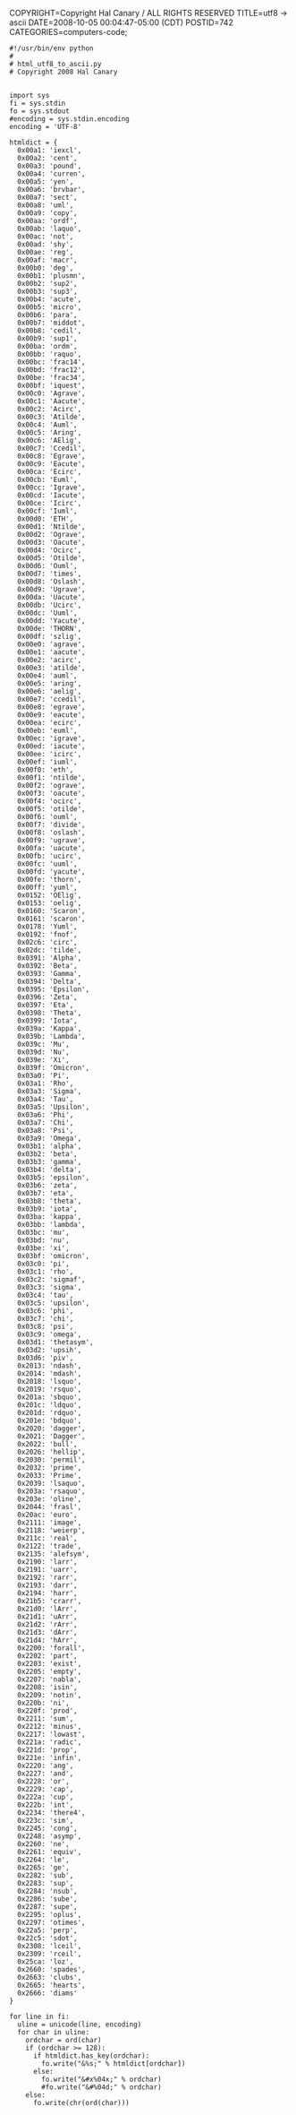COPYRIGHT=Copyright Hal Canary / ALL RIGHTS RESERVED
TITLE=utf8 -> ascii
DATE=2008-10-05 00:04:47-05:00 (CDT)
POSTID=742
CATEGORIES=computers-code;

    #!/usr/bin/env python
    #
    # html_utf8_to_ascii.py
    # Copyright 2008 Hal Canary
    
    
    import sys
    fi = sys.stdin
    fo = sys.stdout
    #encoding = sys.stdin.encoding
    encoding = 'UTF-8'
    
    htmldict = {
      0x00a1: 'iexcl',
      0x00a2: 'cent',
      0x00a3: 'pound',
      0x00a4: 'curren',
      0x00a5: 'yen',
      0x00a6: 'brvbar',
      0x00a7: 'sect',
      0x00a8: 'uml',
      0x00a9: 'copy',
      0x00aa: 'ordf',
      0x00ab: 'laquo',
      0x00ac: 'not',
      0x00ad: 'shy',
      0x00ae: 'reg',
      0x00af: 'macr',
      0x00b0: 'deg',
      0x00b1: 'plusmn',
      0x00b2: 'sup2',
      0x00b3: 'sup3',
      0x00b4: 'acute',
      0x00b5: 'micro',
      0x00b6: 'para',
      0x00b7: 'middot',
      0x00b8: 'cedil',
      0x00b9: 'sup1',
      0x00ba: 'ordm',
      0x00bb: 'raquo',
      0x00bc: 'frac14',
      0x00bd: 'frac12',
      0x00be: 'frac34',
      0x00bf: 'iquest',
      0x00c0: 'Agrave',
      0x00c1: 'Aacute',
      0x00c2: 'Acirc',
      0x00c3: 'Atilde',
      0x00c4: 'Auml',
      0x00c5: 'Aring',
      0x00c6: 'AElig',
      0x00c7: 'Ccedil',
      0x00c8: 'Egrave',
      0x00c9: 'Eacute',
      0x00ca: 'Ecirc',
      0x00cb: 'Euml',
      0x00cc: 'Igrave',
      0x00cd: 'Iacute',
      0x00ce: 'Icirc',
      0x00cf: 'Iuml',
      0x00d0: 'ETH',
      0x00d1: 'Ntilde',
      0x00d2: 'Ograve',
      0x00d3: 'Oacute',
      0x00d4: 'Ocirc',
      0x00d5: 'Otilde',
      0x00d6: 'Ouml',
      0x00d7: 'times',
      0x00d8: 'Oslash',
      0x00d9: 'Ugrave',
      0x00da: 'Uacute',
      0x00db: 'Ucirc',
      0x00dc: 'Uuml',
      0x00dd: 'Yacute',
      0x00de: 'THORN',
      0x00df: 'szlig',
      0x00e0: 'agrave',
      0x00e1: 'aacute',
      0x00e2: 'acirc',
      0x00e3: 'atilde',
      0x00e4: 'auml',
      0x00e5: 'aring',
      0x00e6: 'aelig',
      0x00e7: 'ccedil',
      0x00e8: 'egrave',
      0x00e9: 'eacute',
      0x00ea: 'ecirc',
      0x00eb: 'euml',
      0x00ec: 'igrave',
      0x00ed: 'iacute',
      0x00ee: 'icirc',
      0x00ef: 'iuml',
      0x00f0: 'eth',
      0x00f1: 'ntilde',
      0x00f2: 'ograve',
      0x00f3: 'oacute',
      0x00f4: 'ocirc',
      0x00f5: 'otilde',
      0x00f6: 'ouml',
      0x00f7: 'divide',
      0x00f8: 'oslash',
      0x00f9: 'ugrave',
      0x00fa: 'uacute',
      0x00fb: 'ucirc',
      0x00fc: 'uuml',
      0x00fd: 'yacute',
      0x00fe: 'thorn',
      0x00ff: 'yuml',
      0x0152: 'OElig',
      0x0153: 'oelig',
      0x0160: 'Scaron',
      0x0161: 'scaron',
      0x0178: 'Yuml',
      0x0192: 'fnof',
      0x02c6: 'circ',
      0x02dc: 'tilde',
      0x0391: 'Alpha',
      0x0392: 'Beta',
      0x0393: 'Gamma',
      0x0394: 'Delta',
      0x0395: 'Epsilon',
      0x0396: 'Zeta',
      0x0397: 'Eta',
      0x0398: 'Theta',
      0x0399: 'Iota',
      0x039a: 'Kappa',
      0x039b: 'Lambda',
      0x039c: 'Mu',
      0x039d: 'Nu',
      0x039e: 'Xi',
      0x039f: 'Omicron',
      0x03a0: 'Pi',
      0x03a1: 'Rho',
      0x03a3: 'Sigma',
      0x03a4: 'Tau',
      0x03a5: 'Upsilon',
      0x03a6: 'Phi',
      0x03a7: 'Chi',
      0x03a8: 'Psi',
      0x03a9: 'Omega',
      0x03b1: 'alpha',
      0x03b2: 'beta',
      0x03b3: 'gamma',
      0x03b4: 'delta',
      0x03b5: 'epsilon',
      0x03b6: 'zeta',
      0x03b7: 'eta',
      0x03b8: 'theta',
      0x03b9: 'iota',
      0x03ba: 'kappa',
      0x03bb: 'lambda',
      0x03bc: 'mu',
      0x03bd: 'nu',
      0x03be: 'xi',
      0x03bf: 'omicron',
      0x03c0: 'pi',
      0x03c1: 'rho',
      0x03c2: 'sigmaf',
      0x03c3: 'sigma',
      0x03c4: 'tau',
      0x03c5: 'upsilon',
      0x03c6: 'phi',
      0x03c7: 'chi',
      0x03c8: 'psi',
      0x03c9: 'omega',
      0x03d1: 'thetasym',
      0x03d2: 'upsih',
      0x03d6: 'piv',
      0x2013: 'ndash',
      0x2014: 'mdash',
      0x2018: 'lsquo',
      0x2019: 'rsquo',
      0x201a: 'sbquo',
      0x201c: 'ldquo',
      0x201d: 'rdquo',
      0x201e: 'bdquo',
      0x2020: 'dagger',
      0x2021: 'Dagger',
      0x2022: 'bull',
      0x2026: 'hellip',
      0x2030: 'permil',
      0x2032: 'prime',
      0x2033: 'Prime',
      0x2039: 'lsaquo',
      0x203a: 'rsaquo',
      0x203e: 'oline',
      0x2044: 'frasl',
      0x20ac: 'euro',
      0x2111: 'image',
      0x2118: 'weierp',
      0x211c: 'real',
      0x2122: 'trade',
      0x2135: 'alefsym',
      0x2190: 'larr',
      0x2191: 'uarr',
      0x2192: 'rarr',
      0x2193: 'darr',
      0x2194: 'harr',
      0x21b5: 'crarr',
      0x21d0: 'lArr',
      0x21d1: 'uArr',
      0x21d2: 'rArr',
      0x21d3: 'dArr',
      0x21d4: 'hArr',
      0x2200: 'forall',
      0x2202: 'part',
      0x2203: 'exist',
      0x2205: 'empty',
      0x2207: 'nabla',
      0x2208: 'isin',
      0x2209: 'notin',
      0x220b: 'ni',
      0x220f: 'prod',
      0x2211: 'sum',
      0x2212: 'minus',
      0x2217: 'lowast',
      0x221a: 'radic',
      0x221d: 'prop',
      0x221e: 'infin',
      0x2220: 'ang',
      0x2227: 'and',
      0x2228: 'or',
      0x2229: 'cap',
      0x222a: 'cup',
      0x222b: 'int',
      0x2234: 'there4',
      0x223c: 'sim',
      0x2245: 'cong',
      0x2248: 'asymp',
      0x2260: 'ne',
      0x2261: 'equiv',
      0x2264: 'le',
      0x2265: 'ge',
      0x2282: 'sub',
      0x2283: 'sup',
      0x2284: 'nsub',
      0x2286: 'sube',
      0x2287: 'supe',
      0x2295: 'oplus',
      0x2297: 'otimes',
      0x22a5: 'perp',
      0x22c5: 'sdot',
      0x2308: 'lceil',
      0x2309: 'rceil',
      0x25ca: 'loz',
      0x2660: 'spades',
      0x2663: 'clubs',
      0x2665: 'hearts',
      0x2666: 'diams'
    }
    
    for line in fi:
      uline = unicode(line, encoding)
      for char in uline:
        ordchar = ord(char)
        if (ordchar >= 128):
          if htmldict.has_key(ordchar):
            fo.write("&%s;" % htmldict[ordchar])
          else:
            fo.write("&#x%04x;" % ordchar)
            #fo.write("&#%04d;" % ordchar)
        else:
          fo.write(chr(ord(char)))
